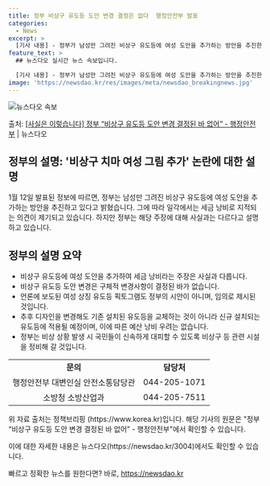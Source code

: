 ```yaml
---
title: 정부 비상구 유도등 도안 변경 결정은 없다  행정안전부 발표
categories:
  - News
excerpt: >
  [기사 내용] - 정부가 남성만 그려진 비상구 유도등에 여성 도안을 추가하는 방안을 추진한다고 밝힌 가운데,…
feature_text: >
  ## 뉴스다오 실시간 뉴스 속보입니다.

  [기사 내용] - 정부가 남성만 그려진 비상구 유도등에 여성 도안을 추가하는 방안을 추진한다고 밝힌 가운데,…
image: 'https://newsdao.kr/res/images/meta/newsdao_breakingnews.jpg'
---
```


![뉴스다오 속보](https://newsdao.kr/res/images/meta/newsdao_breakingnews.jpg)

<p>출처: <a href="https://newsdao.kr/3004" rel="dofollow">[사실은 이렇습니다] 정부 “비상구 유도등 도안 변경 결정된 바 없어” - 행정안전부</a> | 뉴스다오</p>

<h2>정부의 설명: '비상구 치마 여성 그림 추가' 논란에 대한 설명</h2>

<p data-ke-size="size16">1월 12일 발표된 정보에 따르면, 정부는 남성만 그려진 비상구 유도등에 여성 도안을 추가하는 방안을 추진하고 있다고 밝혔습니다. 그에 따라 일각에서는 세금 낭비로 지적되는 의견이 제기되고 있습니다. 하지만 정부는 해당 주장에 대해 사실과는 다르다고 설명하고 있습니다.</p>

<h2 data-ke-size="size26">정부의 설명 요약</h2>

<ul>
  <li>비상구 유도등에 여성 도안을 추가하여 세금 낭비라는 주장은 사실과 다릅니다.</li>
  <li>비상구 유도등 도안 변경은 구체적 변경사항이 결정된 바가 없습니다.</li>
  <li>언론에 보도된 여성 상징 유도등 픽토그램도 정부의 시안이 아니며, 임의로 제시된 것입니다.</li>
  <li>추후 디자인을 변경해도 기존 설치된 유도등을 교체하는 것이 아니라 신규 설치되는 유도등에 적용될 예정이며, 이에 따른 예산 낭비 우려는 없습니다.</li>
  <li>정부는 비상 상황 발생 시 국민들이 신속하게 대피할 수 있도록 비상구 등 관련 시설을 정비해 갈 것입니다.</li>
</ul>

<table>
  <tr>
    <td style="text-align: center; height: 17px;"><b>문의</b></td>
    <td style="text-align: center; height: 17px;"><b>담당처</b></td>
  </tr>
  <tr>
    <td style="text-align: center; height: 17px;">행정안전부 대변인실 안전소통담당관</td>
    <td style="text-align: center; height: 17px;">044-205-1071</td>
  </tr>
  <tr>
    <td style="text-align: center; height: 17px;">소방청 소방산업과</td>
    <td style="text-align: center; height: 17px;">044-205-7511</td>
  </tr>
</table>

<p data-ke-size="size16">위 자료 출처는 정책브리핑 (https://www.korea.kr)입니다. 해당 기사의 원문은 "정부 “비상구 유도등 도안 변경 결정된 바 없어” - 행정안전부"에서 확인할 수 있습니다.</p>

<p data-ke-size="size16">이에 대한 자세한 내용은 뉴스다오(https://newsdao.kr/3004)에서도 확인할 수 있습니다.</p> 

빠르고 정확한 뉴스를 원한다면? 바로, <a href="https://newsdao.kr" rel="dofollow">https://newsdao.kr</a>


    
